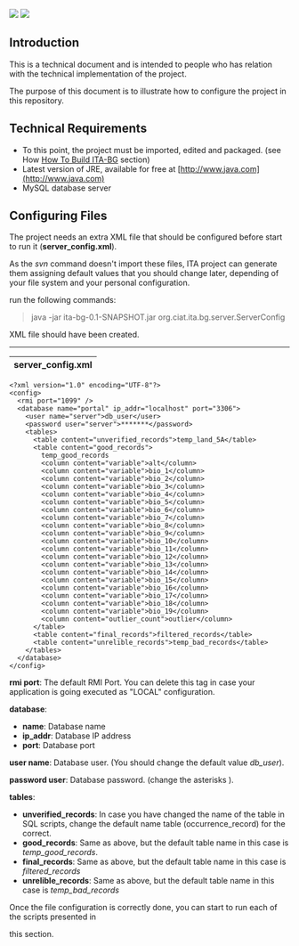 [![](http://iabin-threats.googlecode.com/svn/wiki/resources/gb.gif)](http://code.google.com/p/iabin-threats/wiki/Configurationbg?wl=en)
[![](http://iabin-threats.googlecode.com/svn/wiki/resources/es.gif)](http://code.google.com/p/iabin-threats/wiki/Configurationbg?wl=es)



## Introduction ##

This is a technical document and is intended to people who has relation with the technical implementation of the project.

The purpose of this document is to illustrate how to configure the project in this repository.

## Technical Requirements ##

  * To this point, the project must be imported, edited and packaged. (see How [How To Build ITA-BG](http://code.google.com/p/iabin-threats/wiki/HowToBuildITABG) section)
  * Latest version of JRE, available for free at [http://www.java.com](http://www.java.com)
  * MySQL database server



## Configuring Files ##

The project needs an extra XML file that should be configured before start to run it (**server\_config.xml**).

As the _svn_ command doesn't import these files, ITA project can generate them assigning default values that you should change later, depending of your file system and your personal configuration.

run the following commands:

> java -jar ita-bg-0.1-SNAPSHOT.jar org.ciat.ita.bg.server.ServerConfig

XML file should have been created.


---


| server\_config.xml |
|:-------------------|

```
<?xml version="1.0" encoding="UTF-8"?>
<config>
  <rmi port="1099" />
  <database name="portal" ip_addr="localhost" port="3306">
    <user name="server">db_user</user>
    <password user="server">*******</password>
    <tables>
      <table content="unverified_records">temp_land_5A</table>
      <table content="good_records">
        temp_good_records
        <column content="variable">alt</column>
        <column content="variable">bio_1</column>
        <column content="variable">bio_2</column>
        <column content="variable">bio_3</column>
        <column content="variable">bio_4</column>
        <column content="variable">bio_5</column>
        <column content="variable">bio_6</column>
        <column content="variable">bio_7</column>
        <column content="variable">bio_8</column>
        <column content="variable">bio_9</column>
        <column content="variable">bio_10</column>
        <column content="variable">bio_11</column>
        <column content="variable">bio_12</column>
        <column content="variable">bio_13</column>
        <column content="variable">bio_14</column>
        <column content="variable">bio_15</column>
        <column content="variable">bio_16</column>
        <column content="variable">bio_17</column>
        <column content="variable">bio_18</column>
        <column content="variable">bio_19</column>
        <column content="outlier_count">outlier</column>
      </table>
      <table content="final_records">filtered_records</table>
      <table content="unrelible_records">temp_bad_records</table>
    </tables>
  </database>
</config>
```

**rmi port**: The default RMI Port. You can delete this tag in case your application is going executed as "LOCAL" configuration.

**database**:
  * **name**: Database name
  * **ip\_addr**: Database IP address
  * **port**: Database port

**user name**: Database user. (You should change the default value _db\_user_).

**password user**: Database password. (change the asterisks ).

**tables**:
  * **unverified\_records**: In case you have changed the name of the table in SQL scripts, change the default name table (occurrence\_record) for the correct.
  * **good\_records**: Same as above, but the default table name in this case is _temp\_good\_records_.
  * **final\_records**:  Same as above, but the default table name in this case is _filtered\_records_
  * **unrelible\_records**:  Same as above, but the default table name in this case is _temp\_bad\_records_


Once the file configuration is correctly done, you can start to run each of the scripts presented in

this section.